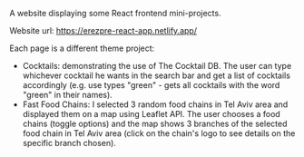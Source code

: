 A website displaying some React frontend mini-projects.

Website url: https://erezpre-react-app.netlify.app/

Each page is a different theme project:

- Cocktails: demonstrating the use of The Cocktail DB. The user can type
  whichever cocktail he wants in the search bar and get a list of
  cocktails accordingly (e.g. use types "green" - gets all cocktails
  with the word "green" in their names).
- Fast Food Chains: I selected 3 random food chains in Tel Aviv area and displayed
  them on a map using Leaflet API. The user chooses a food chains
  (toggle options) and the map shows 3 branches of the selected food
  chain in Tel Aviv area (click on the chain's logo to see details
  on the specific branch chosen).
